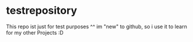 # testrepository
This repo ist just for test purposes ^^
im "new" to github, so i use it to learn for my other Projects :D